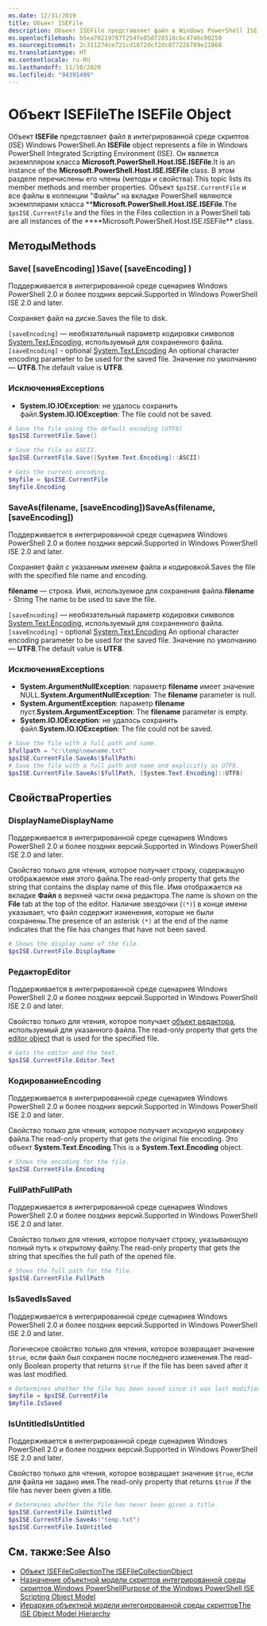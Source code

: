 ```yaml
---
ms.date: 12/31/2019
title: Объект ISEFile
description: Объект ISEFile представляет файл в Windows PowerShell ISE.
ms.openlocfilehash: b5ea70219787f254fe85d728518cbc4746c00250
ms.sourcegitcommit: 2c311274ce721cd1072dcf2dc077226789e21868
ms.translationtype: HT
ms.contentlocale: ru-RU
ms.lasthandoff: 11/10/2020
ms.locfileid: "94391499"
---
```

# <a name="the-isefile-object"></a><span data-ttu-id="f9ae7-103">Объект ISEFile</span><span class="sxs-lookup"><span data-stu-id="f9ae7-103">The ISEFile Object</span></span>

<span data-ttu-id="f9ae7-104">Объект **ISEFile** представляет файл в интегрированной среде скриптов (ISE) Windows PowerShell.</span><span class="sxs-lookup"><span data-stu-id="f9ae7-104">An **ISEFile** object represents a file in Windows PowerShell Integrated Scripting Environment (ISE).</span></span> <span data-ttu-id="f9ae7-105">Он является экземпляром класса **Microsoft.PowerShell.Host.ISE.ISEFile**.</span><span class="sxs-lookup"><span data-stu-id="f9ae7-105">It is an instance of the **Microsoft.PowerShell.Host.ISE.ISEFile** class.</span></span> <span data-ttu-id="f9ae7-106">В этом разделе перечислены его члены (методы и свойства).</span><span class="sxs-lookup"><span data-stu-id="f9ae7-106">This topic lists its member methods and member properties.</span></span> <span data-ttu-id="f9ae7-107">Объект `$psISE.CurrentFile` и все файлы в коллекции "Файлы" на вкладке PowerShell являются экземплярами класса \*\***Microsoft.PowerShell.Host.ISE.ISEFile**.</span><span class="sxs-lookup"><span data-stu-id="f9ae7-107">The `$psISE.CurrentFile` and the files in the Files collection in a PowerShell tab are all instances of the \*\*\*\*Microsoft.PowerShell.Host.ISE.ISEFile\*\* class.</span></span>

## <a name="methods"></a><span data-ttu-id="f9ae7-108">Методы</span><span class="sxs-lookup"><span data-stu-id="f9ae7-108">Methods</span></span>

### <a name="save-saveencoding-"></a><span data-ttu-id="f9ae7-109">Save\( \[saveEncoding\] \)</span><span class="sxs-lookup"><span data-stu-id="f9ae7-109">Save\( \[saveEncoding\] \)</span></span>

<span data-ttu-id="f9ae7-110">Поддерживается в интегрированной среде сценариев Windows PowerShell 2.0 и более поздних версий.</span><span class="sxs-lookup"><span data-stu-id="f9ae7-110">Supported in Windows PowerShell ISE 2.0 and later.</span></span>

<span data-ttu-id="f9ae7-111">Сохраняет файл на диске.</span><span class="sxs-lookup"><span data-stu-id="f9ae7-111">Saves the file to disk.</span></span>

<span data-ttu-id="f9ae7-112">`[saveEncoding]` — необязательный параметр кодировки символов [System.Text.Encoding](/dotnet/api/system.text.encoding), используемый для сохраненного файла.</span><span class="sxs-lookup"><span data-stu-id="f9ae7-112">`[saveEncoding]` - optional [System.Text.Encoding](/dotnet/api/system.text.encoding) An optional character encoding parameter to be used for the saved file.</span></span> <span data-ttu-id="f9ae7-113">Значение по умолчанию — **UTF8**.</span><span class="sxs-lookup"><span data-stu-id="f9ae7-113">The default value is **UTF8**.</span></span>

### <a name="exceptions"></a><span data-ttu-id="f9ae7-114">Исключения</span><span class="sxs-lookup"><span data-stu-id="f9ae7-114">Exceptions</span></span>

- <span data-ttu-id="f9ae7-115">**System.IO.IOException**: не удалось сохранить файл.</span><span class="sxs-lookup"><span data-stu-id="f9ae7-115">**System.IO.IOException**: The file could not be saved.</span></span>

```powershell
# Save the file using the default encoding (UTF8)
$psISE.CurrentFile.Save()

# Save the file as ASCII.
$psISE.CurrentFile.Save([System.Text.Encoding]::ASCII)

# Gets the current encoding.
$myfile = $psISE.CurrentFile
$myfile.Encoding
```

### <a name="saveasfilename-saveencoding"></a><span data-ttu-id="f9ae7-116">SaveAs\(filename, \[saveEncoding\]\)</span><span class="sxs-lookup"><span data-stu-id="f9ae7-116">SaveAs\(filename, \[saveEncoding\]\)</span></span>

<span data-ttu-id="f9ae7-117">Поддерживается в интегрированной среде сценариев Windows PowerShell 2.0 и более поздних версий.</span><span class="sxs-lookup"><span data-stu-id="f9ae7-117">Supported in Windows PowerShell ISE 2.0 and later.</span></span>

<span data-ttu-id="f9ae7-118">Сохраняет файл с указанным именем файла и кодировкой.</span><span class="sxs-lookup"><span data-stu-id="f9ae7-118">Saves the file with the specified file name and encoding.</span></span>

<span data-ttu-id="f9ae7-119">**filename** — строка. Имя, используемое для сохранения файла.</span><span class="sxs-lookup"><span data-stu-id="f9ae7-119">**filename** - String The name to be used to save the file.</span></span>

<span data-ttu-id="f9ae7-120">`[saveEncoding]` — необязательный параметр кодировки символов [System.Text.Encoding](/dotnet/api/system.text.encoding), используемый для сохраненного файла.</span><span class="sxs-lookup"><span data-stu-id="f9ae7-120">`[saveEncoding]` - optional [System.Text.Encoding](/dotnet/api/system.text.encoding) An optional character encoding parameter to be used for the saved file.</span></span> <span data-ttu-id="f9ae7-121">Значение по умолчанию — **UTF8**.</span><span class="sxs-lookup"><span data-stu-id="f9ae7-121">The default value is **UTF8**.</span></span>

### <a name="exceptions"></a><span data-ttu-id="f9ae7-122">Исключения</span><span class="sxs-lookup"><span data-stu-id="f9ae7-122">Exceptions</span></span>

- <span data-ttu-id="f9ae7-123">**System.ArgumentNullException**: параметр **filename** имеет значение NULL.</span><span class="sxs-lookup"><span data-stu-id="f9ae7-123">**System.ArgumentNullException**: The **filename** parameter is null.</span></span>
- <span data-ttu-id="f9ae7-124">**System.ArgumentException**: параметр **filename** пуст.</span><span class="sxs-lookup"><span data-stu-id="f9ae7-124">**System.ArgumentException**: The **filename** parameter is empty.</span></span>
- <span data-ttu-id="f9ae7-125">**System.IO.IOException**: не удалось сохранить файл.</span><span class="sxs-lookup"><span data-stu-id="f9ae7-125">**System.IO.IOException**: The file could not be saved.</span></span>

```powershell
# Save the file with a full path and name.
$fullpath = "c:\temp\newname.txt"
$psISE.CurrentFile.SaveAs($fullPath)
# Save the file with a full path and name and explicitly as UTF8.
$psISE.CurrentFile.SaveAs($fullPath, [System.Text.Encoding]::UTF8)
```

## <a name="properties"></a><span data-ttu-id="f9ae7-126">Свойства</span><span class="sxs-lookup"><span data-stu-id="f9ae7-126">Properties</span></span>

### <a name="displayname"></a><span data-ttu-id="f9ae7-127">DisplayName</span><span class="sxs-lookup"><span data-stu-id="f9ae7-127">DisplayName</span></span>

<span data-ttu-id="f9ae7-128">Поддерживается в интегрированной среде сценариев Windows PowerShell 2.0 и более поздних версий.</span><span class="sxs-lookup"><span data-stu-id="f9ae7-128">Supported in Windows PowerShell ISE 2.0 and later.</span></span>

<span data-ttu-id="f9ae7-129">Свойство только для чтения, которое получает строку, содержащую отображаемое имя этого файла.</span><span class="sxs-lookup"><span data-stu-id="f9ae7-129">The read-only property that gets the string that contains the display name of this file.</span></span> <span data-ttu-id="f9ae7-130">Имя отображается на вкладке **Файл** в верхней части окна редактора.</span><span class="sxs-lookup"><span data-stu-id="f9ae7-130">The name is shown on the **File** tab at the top of the editor.</span></span> <span data-ttu-id="f9ae7-131">Наличие звездочки (`(*)`) в конце имени указывает, что файл содержит изменения, которые не были сохранены.</span><span class="sxs-lookup"><span data-stu-id="f9ae7-131">The presence of an asterisk `(*)` at the end of the name indicates that the file has changes that have not been saved.</span></span>

```powershell
# Shows the display name of the file.
$psISE.CurrentFile.DisplayName
```

### <a name="editor"></a><span data-ttu-id="f9ae7-132">Редактор</span><span class="sxs-lookup"><span data-stu-id="f9ae7-132">Editor</span></span>

<span data-ttu-id="f9ae7-133">Поддерживается в интегрированной среде сценариев Windows PowerShell 2.0 и более поздних версий.</span><span class="sxs-lookup"><span data-stu-id="f9ae7-133">Supported in Windows PowerShell ISE 2.0 and later.</span></span>

<span data-ttu-id="f9ae7-134">Свойство только для чтения, которое получает [объект редактора](The-ISEEditor-Object.md), используемый для указанного файла.</span><span class="sxs-lookup"><span data-stu-id="f9ae7-134">The read-only property that gets the [editor object](The-ISEEditor-Object.md) that is used for the specified file.</span></span>

```powershell
# Gets the editor and the text.
$psISE.CurrentFile.Editor.Text
```

### <a name="encoding"></a><span data-ttu-id="f9ae7-135">Кодирование</span><span class="sxs-lookup"><span data-stu-id="f9ae7-135">Encoding</span></span>

<span data-ttu-id="f9ae7-136">Поддерживается в интегрированной среде сценариев Windows PowerShell 2.0 и более поздних версий.</span><span class="sxs-lookup"><span data-stu-id="f9ae7-136">Supported in Windows PowerShell ISE 2.0 and later.</span></span>

<span data-ttu-id="f9ae7-137">Свойство только для чтения, которое получает исходную кодировку файла.</span><span class="sxs-lookup"><span data-stu-id="f9ae7-137">The read-only property that gets the original file encoding.</span></span> <span data-ttu-id="f9ae7-138">Это объект **System.Text.Encoding**.</span><span class="sxs-lookup"><span data-stu-id="f9ae7-138">This is a **System.Text.Encoding** object.</span></span>

```powershell
# Shows the encoding for the file.
$psISE.CurrentFile.Encoding
```

### <a name="fullpath"></a><span data-ttu-id="f9ae7-139">FullPath</span><span class="sxs-lookup"><span data-stu-id="f9ae7-139">FullPath</span></span>

<span data-ttu-id="f9ae7-140">Поддерживается в интегрированной среде сценариев Windows PowerShell 2.0 и более поздних версий.</span><span class="sxs-lookup"><span data-stu-id="f9ae7-140">Supported in Windows PowerShell ISE 2.0 and later.</span></span>

<span data-ttu-id="f9ae7-141">Свойство только для чтения, которое получает строку, указывающую полный путь к открытому файлу.</span><span class="sxs-lookup"><span data-stu-id="f9ae7-141">The read-only property that gets the string that specifies the full path of the opened file.</span></span>

```powershell
# Shows the full path for the file.
$psISE.CurrentFile.FullPath
```

### <a name="issaved"></a><span data-ttu-id="f9ae7-142">IsSaved</span><span class="sxs-lookup"><span data-stu-id="f9ae7-142">IsSaved</span></span>

<span data-ttu-id="f9ae7-143">Поддерживается в интегрированной среде сценариев Windows PowerShell 2.0 и более поздних версий.</span><span class="sxs-lookup"><span data-stu-id="f9ae7-143">Supported in Windows PowerShell ISE 2.0 and later.</span></span>

<span data-ttu-id="f9ae7-144">Логическое свойство только для чтения, которое возвращает значение `$true`, если файл был сохранен после последнего изменения.</span><span class="sxs-lookup"><span data-stu-id="f9ae7-144">The read-only Boolean property that returns `$true` if the file has been saved after it was last modified.</span></span>

```powershell
# Determines whether the file has been saved since it was last modified.
$myfile = $psISE.CurrentFile
$myfile.IsSaved
```

### <a name="isuntitled"></a><span data-ttu-id="f9ae7-145">IsUntitled</span><span class="sxs-lookup"><span data-stu-id="f9ae7-145">IsUntitled</span></span>

<span data-ttu-id="f9ae7-146">Поддерживается в интегрированной среде сценариев Windows PowerShell 2.0 и более поздних версий.</span><span class="sxs-lookup"><span data-stu-id="f9ae7-146">Supported in Windows PowerShell ISE 2.0 and later.</span></span>

<span data-ttu-id="f9ae7-147">Свойство только для чтения, которое возвращает значение `$true`, если для файла не задано имя.</span><span class="sxs-lookup"><span data-stu-id="f9ae7-147">The read-only property that returns `$true` if the file has never been given a title.</span></span>

```powershell
# Determines whether the file has never been given a title.
$psISE.CurrentFile.IsUntitled
$psISE.CurrentFile.SaveAs("temp.txt")
$psISE.CurrentFile.IsUntitled
```

## <a name="see-also"></a><span data-ttu-id="f9ae7-148">См. также:</span><span class="sxs-lookup"><span data-stu-id="f9ae7-148">See Also</span></span>

- [<span data-ttu-id="f9ae7-149">Объект ISEFileCollection</span><span class="sxs-lookup"><span data-stu-id="f9ae7-149">The ISEFileCollectionObject</span></span>](The-ISEFileCollection-Object.md)
- [<span data-ttu-id="f9ae7-150">Назначение объектной модели скриптов интегрированной среды скриптов Windows PowerShell</span><span class="sxs-lookup"><span data-stu-id="f9ae7-150">Purpose of the Windows PowerShell ISE Scripting Object Model</span></span>](Purpose-of-the-Windows-PowerShell-ISE-Scripting-Object-Model.md)
- [<span data-ttu-id="f9ae7-151">Иерархия объектной модели интегрированной среды скриптов</span><span class="sxs-lookup"><span data-stu-id="f9ae7-151">The ISE Object Model Hierarchy</span></span>](The-ISE-Object-Model-Hierarchy.md)
